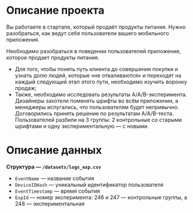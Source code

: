 # Описание проекта
Вы работаете в стартапе, который продаёт продукты питания. Нужно разобраться, как ведут себя пользователи вашего мобильного приложения.

Необходимо разобраться в поведении пользователей приложения, которое продает продукты питания. 
 - Для того, чтобы понять путь клиента до совершения покупки и узнать долю людей, которые «не отваливаются» и переходят на каждый следующий этап этого пути, необходимо изучить воронку продаж;
 - Также, необходимо исследовать результаты A/A/B-эксперимента. Дизайнеры захотели поменять шрифты во всём приложении, а менеджеры испугались, что пользователям будет непривычно. Договорились принять решение по результатам A/A/B-теста. Пользователей разбили на 3 группы: 2 контрольные со старыми шрифтами и одну экспериментальную — с новыми.
# Описание данных

**Структура — `/datasets/logs_exp.csv`**

- `EventName`	— название события
- `DeviceIDHash` — уникальный идентификатор пользователя
- `EventTimestamp` —	время события
- `ExpId` —  номер эксперимента: 246 и 247 — контрольные группы, а 248 — экспериментальная
